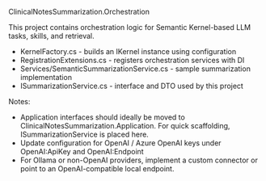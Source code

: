 ClinicalNotesSummarization.Orchestration

This project contains orchestration logic for Semantic Kernel-based LLM tasks, skills, and retrieval.

- KernelFactory.cs - builds an IKernel instance using configuration
- RegistrationExtensions.cs - registers orchestration services with DI
- Services/SemanticSummarizationService.cs - sample summarization implementation
- ISummarizationService.cs - interface and DTO used by this project

Notes:
- Application interfaces should ideally be moved to ClinicalNotesSummarization.Application. For quick scaffolding, ISummarizationService is placed here.
- Update configuration for OpenAI / Azure OpenAI keys under OpenAI:ApiKey and OpenAI:Endpoint
- For Ollama or non-OpenAI providers, implement a custom connector or point to an OpenAI-compatible local endpoint.
